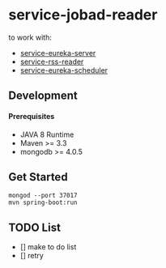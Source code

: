 # service-jobad-reader
to work with:
- [service-eureka-server](https://github.com/dotterbear/service-eureka-server)
- [service-rss-reader](https://github.com/dotterbear/service-rss-reader)
- [service-eureka-scheduler](https://github.com/dotterbear/service-eureka-scheduler)

## Development

#### Prerequisites
* JAVA 8 Runtime
* Maven >= 3.3
* mongodb >= 4.0.5

## Get Started
```
mongod --port 37017
mvn spring-boot:run
```

## TODO List
- [] make to do list
- [] retry
